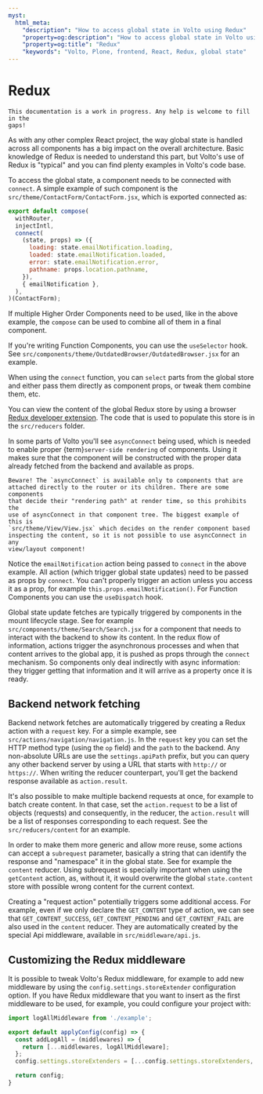 ```yaml
---
myst:
  html_meta:
    "description": "How to access global state in Volto using Redux"
    "property=og:description": "How to access global state in Volto using Redux"
    "property=og:title": "Redux"
    "keywords": "Volto, Plone, frontend, React, Redux, global state"
---
```


# Redux

```{note}
This documentation is a work in progress. Any help is welcome to fill in the
gaps!
```

As with any other complex React project, the way global state is handled
across all components has a big impact on the overall architecture. Basic
knowledge of Redux is needed to understand this part, but Volto's use of Redux
is "typical" and you can find plenty examples in Volto's code base.

To access the global state, a component needs to be connected with `connect`.
A simple example of such component is the
`src/theme/ContactForm/ContactForm.jsx`, which is exported connected as:

```jsx
export default compose(
  withRouter,
  injectIntl,
  connect(
    (state, props) => ({
      loading: state.emailNotification.loading,
      loaded: state.emailNotification.loaded,
      error: state.emailNotification.error,
      pathname: props.location.pathname,
    }),
    { emailNotification },
  ),
)(ContactForm);
```

If multiple Higher Order Components need to be used, like in the above example,
the `compose` can be used to combine all of them in a final component.

If you're writing Function Components, you can use the `useSelector` hook. See
`src/components/theme/OutdatedBrowser/OutdatedBrowser.jsx` for an example.

When using the `connect` function, you can `select` parts from the global store
and either pass them directly as component props, or tweak them combine them,
etc.

You can view the content of the global Redux store by using a browser [Redux
developer extension](https://chrome.google.com/webstore/detail/redux-devtools/lmhkpmbekcpmknklioeibfkpmmfibljd).
The code that is used to populate this store is in the `src/reducers` folder.

In some parts of Volto you'll see `asyncConnect` being used, which is needed to
enable proper {term}`server-side rendering` of components. Using it makes sure that the
component will be constructed with the proper data already fetched from the
backend and available as props.

```{note}
Beware! The `asyncConnect` is available only to components that are
attached directly to the router or its children. There are some components
that decide their "rendering path" at render time, so this prohibits the
use of asyncConnect in that component tree. The biggest example of this is
`src/theme/View/View.jsx` which decides on the render component based
inspecting the content, so it is not possible to use asyncConnect in any
view/layout component!
```

Notice the `emailNotification` action being passed to `connect` in the above
example. All action (which trigger global state updates) need to be passed as
props by `connect`. You can't properly trigger an action unless you access it
as a prop, for example `this.props.emailNotification()`. For Function
Components you can use the `useDispatch` hook.

Global state update fetches are typically triggered by components in the mount
lifecycle stage. See for example `src/components/theme/Search/Search.jsx` for
a component that needs to interact with the backend to show its content. In the
redux flow of information, actions trigger the asynchronous processes and when
that content arrives to the global app, it is pushed as props through the
`connect` mechanism. So components only deal indirectly with async information:
they trigger getting that information and it will arrive as a property once it
is ready.

## Backend network fetching

Backend network fetches are automatically triggered by creating a Redux action
with a `request` key. For a simple example, see
`src/actions/navigation/navigation.js`. In the `request` key you can set the
HTTP method type (using the `op` field) and the `path` to the backend. Any
non-absolute URLs are use the `settings.apiPath` prefix, but you can query any
other backend server by using a URL that starts with `http://` or `https://`.
When writing the reducer counterpart, you'll get the backend response available
as `action.result`.

It's also possible to make multiple backend requests at once, for example to
batch create content. In that case, set the `action.request` to be a list of
objects (requests) and consequently, in the reducer, the `action.result` will
be a list of responses corresponding to each request. See the
`src/reducers/content` for an example.

In order to make them more generic and allow more reuse, some actions can
accept a `subrequest` parameter, basically a string that can identify the
response and "namespace" it in the global state. See for example the `content`
reducer. Using subrequest is specially important when using the `getContent`
action, as, without it, it would overwrite the global `state.content` store
with possible wrong content for the current context.

Creating a "request action" potentially triggers some additional access. For
example, even if we only declare the `GET_CONTENT` type of action, we can see
that `GET_CONTENT_SUCCESS`, `GET_CONTENT_PENDING` and `GET_CONTENT_FAIL` are
also used in the `content` reducer. They are automatically created by the
special Api middleware, available in `src/middleware/api.js`.

## Customizing the Redux middleware

It is possible to tweak Volto's Redux middleware, for example to add new
middleware by using the `config.settings.storeExtender` configuration option.
If you have Redux middleware that you want to insert as the first middleware to
be used, for example, you could configure your project with:

```js
import logAllMiddleware from './example';

export default applyConfig(config) => {
  const addLogAll = (middlewares) => {
    return [...middlewares, logAllMiddleware];
  };
  config.settings.storeExtenders = [...config.settings.storeExtenders, addlogAll];

  return config;
}
```

